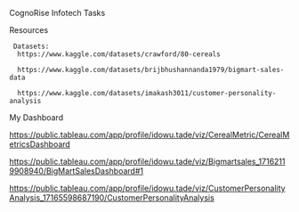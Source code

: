 CognoRise Infotech Tasks

Resources

     Datasets:
      https://www.kaggle.com/datasets/crawford/80-cereals

      https://www.kaggle.com/datasets/brijbhushannanda1979/bigmart-sales-data

      https://www.kaggle.com/datasets/imakash3011/customer-personality-analysis
      

  My Dashboard
  
  https://public.tableau.com/app/profile/idowu.tade/viz/CerealMetric/CerealMetricsDashboard

https://public.tableau.com/app/profile/idowu.tade/viz/Bigmartsales_17162119908940/BigMartSalesDashboard#1

https://public.tableau.com/app/profile/idowu.tade/viz/CustomerPersonalityAnalysis_17165598687190/CustomerPersonalityAnalysis
